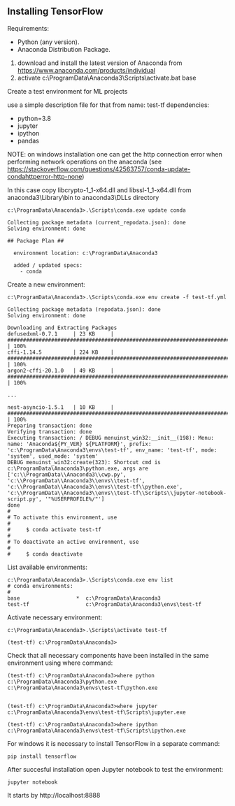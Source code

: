 ## Installing TensorFlow

Requirements:

* Python (any version).
* Anaconda Distribution Package.

1) download and install the latest version of Anaconda from https://www.anaconda.com/products/individual
2) activate c:\ProgramData\Anaconda3\Scripts\activate.bat base

Create a test environment for ML projects

use a simple description file for that from 
name: test-tf
dependencies:
  - python=3.8
  - jupyter
  - ipython
  - pandas

NOTE: on windows installation one can get the http connection error when performing network operations on the anaconda 
(see https://stackoverflow.com/questions/42563757/conda-update-condahttperror-http-none)

In this case copy libcrypto-1_1-x64.dll and libssl-1_1-x64.dll from anaconda3\Library\bin to anaconda3\DLLs directory

```
c:\ProgramData\Anaconda3>.\Scripts\conda.exe update conda

Collecting package metadata (current_repodata.json): done
Solving environment: done

## Package Plan ##

  environment location: c:\ProgramData\Anaconda3

  added / updated specs:
    - conda
```
Create a new environment:

```
c:\ProgramData\Anaconda3>.\Scripts\conda.exe env create -f test-tf.yml

Collecting package metadata (repodata.json): done
Solving environment: done

Downloading and Extracting Packages
defusedxml-0.7.1     | 23 KB     | ############################################################################ | 100%
cffi-1.14.5          | 224 KB    | ############################################################################ | 100%
argon2-cffi-20.1.0   | 49 KB     | ############################################################################ | 100%

...

nest-asyncio-1.5.1   | 10 KB     | ############################################################################ | 100%
Preparing transaction: done
Verifying transaction: done
Executing transaction: / DEBUG menuinst_win32:__init__(198): Menu: name: 'Anaconda${PY_VER} ${PLATFORM}', prefix: 'c:\ProgramData\Anaconda3\envs\test-tf', env_name: 'test-tf', mode: 'system', used_mode: 'system'
DEBUG menuinst_win32:create(323): Shortcut cmd is c:\ProgramData\Anaconda3\python.exe, args are ['c:\\ProgramData\\Anaconda3\\cwp.py', 'c:\\ProgramData\\Anaconda3\\envs\\test-tf', 'c:\\ProgramData\\Anaconda3\\envs\\test-tf\\python.exe', 'c:\\ProgramData\\Anaconda3\\envs\\test-tf\\Scripts\\jupyter-notebook-script.py', '"%USERPROFILE%/"']
done
#
# To activate this environment, use
#
#     $ conda activate test-tf
#
# To deactivate an active environment, use
#
#     $ conda deactivate

```


List available environments:

```
c:\ProgramData\Anaconda3>.\Scripts\conda.exe env list
# conda environments:
#
base                  *  c:\ProgramData\Anaconda3
test-tf                  c:\ProgramData\Anaconda3\envs\test-tf
```

Activate necessary environment:

```
c:\ProgramData\Anaconda3>.\Scripts\activate test-tf

(test-tf) c:\ProgramData\Anaconda3>
```
	
Check that all necessary components have been installed in the same environment using where command:

```
(test-tf) c:\ProgramData\Anaconda3>where python
c:\ProgramData\Anaconda3\python.exe
c:\ProgramData\Anaconda3\envs\test-tf\python.exe


(test-tf) c:\ProgramData\Anaconda3>where jupyter
c:\ProgramData\Anaconda3\envs\test-tf\Scripts\jupyter.exe

(test-tf) c:\ProgramData\Anaconda3>where ipython
c:\ProgramData\Anaconda3\envs\test-tf\Scripts\ipython.exe
```

For windows it is necessary to install TensorFlow in a separate command:

```
pip install tensorflow
```

After succesful installation open Jupyter notebook to test the environment:

```
jupyter notebook
```

It starts by http://localhost:8888


